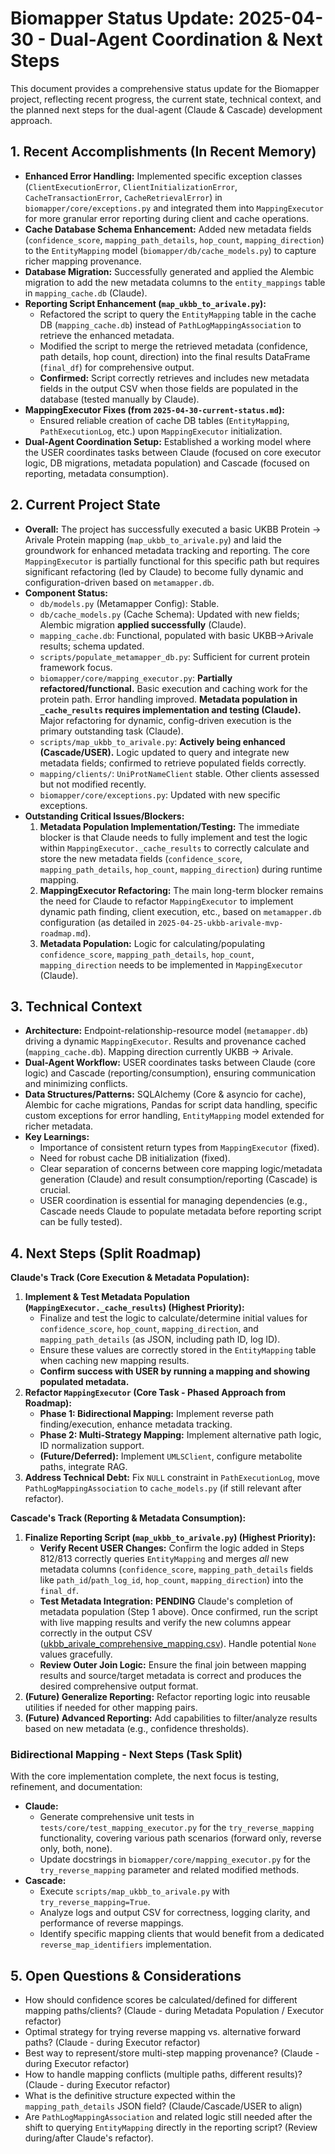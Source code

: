 # Biomapper Status Update: 2025-04-30 - Dual-Agent Coordination & Next Steps

This document provides a comprehensive status update for the Biomapper project, reflecting recent progress, the current state, technical context, and the planned next steps for the dual-agent (Claude & Cascade) development approach.

## 1. Recent Accomplishments (In Recent Memory)

*   **Enhanced Error Handling:** Implemented specific exception classes (`ClientExecutionError`, `ClientInitializationError`, `CacheTransactionError`, `CacheRetrievalError`) in `biomapper/core/exceptions.py` and integrated them into `MappingExecutor` for more granular error reporting during client and cache operations.
*   **Cache Database Schema Enhancement:** Added new metadata fields (`confidence_score`, `mapping_path_details`, `hop_count`, `mapping_direction`) to the `EntityMapping` model (`biomapper/db/cache_models.py`) to capture richer mapping provenance.
*   **Database Migration:** Successfully generated and applied the Alembic migration to add the new metadata columns to the `entity_mappings` table in `mapping_cache.db` (Claude).
*   **Reporting Script Enhancement (`map_ukbb_to_arivale.py`):**
    *   Refactored the script to query the `EntityMapping` table in the cache DB (`mapping_cache.db`) instead of `PathLogMappingAssociation` to retrieve the enhanced metadata.
    *   Modified the script to merge the retrieved metadata (confidence, path details, hop count, direction) into the final results DataFrame (`final_df`) for comprehensive output.
    *   **Confirmed:** Script correctly retrieves and includes new metadata fields in the output CSV when those fields are populated in the database (tested manually by Claude).
*   **MappingExecutor Fixes (from `2025-04-30-current-status.md`):**
    *   Ensured reliable creation of cache DB tables (`EntityMapping`, `PathExecutionLog`, etc.) upon `MappingExecutor` initialization.
*   **Dual-Agent Coordination Setup:** Established a working model where the USER coordinates tasks between Claude (focused on core executor logic, DB migrations, metadata population) and Cascade (focused on reporting, metadata consumption).

## 2. Current Project State

*   **Overall:** The project has successfully executed a basic UKBB Protein -> Arivale Protein mapping (`map_ukbb_to_arivale.py`) and laid the groundwork for enhanced metadata tracking and reporting. The core `MappingExecutor` is partially functional for this specific path but requires significant refactoring (led by Claude) to become fully dynamic and configuration-driven based on `metamapper.db`.
*   **Component Status:**
    *   `db/models.py` (Metamapper Config): Stable.
    *   `db/cache_models.py` (Cache Schema): Updated with new fields; Alembic migration **applied successfully** (Claude).
    *   `mapping_cache.db`: Functional, populated with basic UKBB->Arivale results; schema updated.
    *   `scripts/populate_metamapper_db.py`: Sufficient for current protein framework focus.
    *   `biomapper/core/mapping_executor.py`: **Partially refactored/functional.** Basic execution and caching work for the protein path. Error handling improved. **Metadata population in `_cache_results` requires implementation and testing (Claude).** Major refactoring for dynamic, config-driven execution is the primary outstanding task (Claude).
    *   `scripts/map_ukbb_to_arivale.py`: **Actively being enhanced (Cascade/USER).** Logic updated to query and integrate new metadata fields; confirmed to retrieve populated fields correctly.
    *   `mapping/clients/`: `UniProtNameClient` stable. Other clients assessed but not modified recently.
    *   `biomapper/core/exceptions.py`: Updated with new specific exceptions.
*   **Outstanding Critical Issues/Blockers:**
    1.  **Metadata Population Implementation/Testing:** The immediate blocker is that Claude needs to fully implement and test the logic within `MappingExecutor._cache_results` to correctly calculate and store the new metadata fields (`confidence_score`, `mapping_path_details`, `hop_count`, `mapping_direction`) during runtime mapping.
    2.  **MappingExecutor Refactoring:** The main long-term blocker remains the need for Claude to refactor `MappingExecutor` to implement dynamic path finding, client execution, etc., based on `metamapper.db` configuration (as detailed in `2025-04-25-ukbb-arivale-mvp-roadmap.md`).
    3.  **Metadata Population:** Logic for calculating/populating `confidence_score`, `mapping_path_details`, `hop_count`, `mapping_direction` needs to be implemented in `MappingExecutor` (Claude).

## 3. Technical Context

*   **Architecture:** Endpoint-relationship-resource model (`metamapper.db`) driving a dynamic `MappingExecutor`. Results and provenance cached (`mapping_cache.db`). Mapping direction currently UKBB -> Arivale.
*   **Dual-Agent Workflow:** USER coordinates tasks between Claude (core logic) and Cascade (reporting/consumption), ensuring communication and minimizing conflicts.
*   **Data Structures/Patterns:** SQLAlchemy (Core & asyncio for cache), Alembic for cache migrations, Pandas for script data handling, specific custom exceptions for error handling, `EntityMapping` model extended for richer metadata.
*   **Key Learnings:**
    *   Importance of consistent return types from `MappingExecutor` (fixed).
    *   Need for robust cache DB initialization (fixed).
    *   Clear separation of concerns between core mapping logic/metadata generation (Claude) and result consumption/reporting (Cascade) is crucial.
    *   USER coordination is essential for managing dependencies (e.g., Cascade needs Claude to populate metadata before reporting script can be fully tested).

## 4. Next Steps (Split Roadmap)

**Claude's Track (Core Execution & Metadata Population):**

1.  **Implement & Test Metadata Population (`MappingExecutor._cache_results`) (Highest Priority):**
    *   Finalize and test the logic to calculate/determine initial values for `confidence_score`, `hop_count`, `mapping_direction`, and `mapping_path_details` (as JSON, including path ID, log ID).
    *   Ensure these values are correctly stored in the `EntityMapping` table when caching new mapping results.
    *   **Confirm success with USER by running a mapping and showing populated metadata.**
2.  **Refactor `MappingExecutor` (Core Task - Phased Approach from Roadmap):**
    *   **Phase 1: Bidirectional Mapping:** Implement reverse path finding/execution, enhance metadata tracking.
    *   **Phase 2: Multi-Strategy Mapping:** Implement alternative path logic, ID normalization support.
    *   **(Future/Deferred):** Implement `UMLSClient`, configure metabolite paths, integrate RAG.
3.  **Address Technical Debt:** Fix `NULL` constraint in `PathExecutionLog`, move `PathLogMappingAssociation` to `cache_models.py` (if still relevant after refactor).

**Cascade's Track (Reporting & Metadata Consumption):**

1.  **Finalize Reporting Script (`map_ukbb_to_arivale.py`) (Highest Priority):**
    *   **Verify Recent USER Changes:** Confirm the logic added in Steps 812/813 correctly queries `EntityMapping` and merges *all* new metadata columns (`confidence_score`, `mapping_path_details` fields like `path_id`/`path_log_id`, `hop_count`, `mapping_direction`) into the `final_df`.
    *   **Test Metadata Integration:** **PENDING** Claude's completion of metadata population (Step 1 above). Once confirmed, run the script with live mapping results and verify the new columns appear correctly in the output CSV ([ukbb_arivale_comprehensive_mapping.csv](cci:7://file:///home/ubuntu/biomapper/scripts/ukbb_arivale_comprehensive_mapping.csv:0:0-0:0)). Handle potential `None` values gracefully.
    *   **Review Outer Join Logic:** Ensure the final join between mapping results and source/target metadata is correct and produces the desired comprehensive output format.
2.  **(Future) Generalize Reporting:** Refactor reporting logic into reusable utilities if needed for other mapping pairs.
3.  **(Future) Advanced Reporting:** Add capabilities to filter/analyze results based on new metadata (e.g., confidence thresholds).

### Bidirectional Mapping - Next Steps (Task Split)

With the core implementation complete, the next focus is testing, refinement, and documentation:

*   **Claude:**
    *   Generate comprehensive unit tests in `tests/core/test_mapping_executor.py` for the `try_reverse_mapping` functionality, covering various path scenarios (forward only, reverse only, both, none).
    *   Update docstrings in `biomapper/core/mapping_executor.py` for the `try_reverse_mapping` parameter and related modified methods.
*   **Cascade:**
    *   Execute `scripts/map_ukbb_to_arivale.py` with `try_reverse_mapping=True`.
    *   Analyze logs and output CSV for correctness, logging clarity, and performance of reverse mappings.
    *   Identify specific mapping clients that would benefit from a dedicated `reverse_map_identifiers` implementation.

## 5. Open Questions & Considerations

*   How should confidence scores be calculated/defined for different mapping paths/clients? (Claude - during Metadata Population / Executor refactor)
*   Optimal strategy for trying reverse mapping vs. alternative forward paths? (Claude - during Executor refactor)
*   Best way to represent/store multi-step mapping provenance? (Claude - during Executor refactor)
*   How to handle mapping conflicts (multiple paths, different results)? (Claude - during Executor refactor)
*   What is the definitive structure expected within the `mapping_path_details` JSON field? (Claude/Cascade/USER to align)
*   Are `PathLogMappingAssociation` and related logic still needed after the shift to querying `EntityMapping` directly in the reporting script? (Review during/after Claude's refactor).
